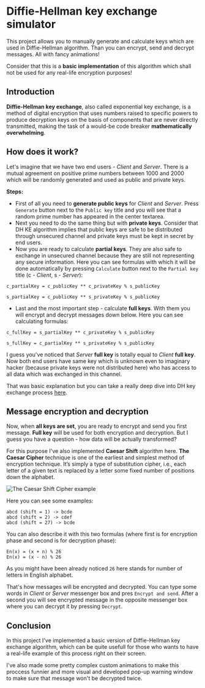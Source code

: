 # Diffie-Hellman key exchange simulator

This project allows you to manually generate and calculate keys which are used in Diffie-Hellman algorithm. 
Than you can encrypt, send and decrypt messages. All with fancy animations! 

Consider that this is a **basic implementation** of this algorithm which shall not be used 
for any real-life encryption purposes!

## Introduction

**Diffie-Hellman key exchange**, also called exponential key exchange, 
is a method of digital encryption that uses numbers raised to specific powers to produce 
decryption keys on the basis of components that are never directly transmitted, making the task 
of a would-be code breaker **mathematically overwhelming**.

## How does it work?

Let's imagine that we have two end users - *Client* and *Server*. 
There is a mutual agreement on positive prime numbers between 1000
and 2000 which will be randomly generated and used as public and private keys.

**Steps:**

- First of all you need to **generate public keys** for *Client* and *Server*. Press ```Generate``` button next to the ```Public key``` title and you will see that a random prime number has appeared in the center textarea.
- Next you need to do the same thing but with **private keys**. Consider that DH KE algorithm implies that public keys are safe to be distributed through unsecured channel and private keys must be kept in secret by end users.
- Now you are ready to calculate **partial keys**. They are also safe to exchange in unsecured channel because they are still not representing any secure information. Here you can see formulas with which it will be done automatically by pressing ```Calculate``` button next to the ```Partial key``` title (c - *Client*, s - *Server*):

```
c_partialKey = c_publicKey ** c_privateKey % s_publicKey
```
```
s_partialKey = c_publicKey ** s_privateKey % s_publicKey
```
- Last and the most important step - calculate **full keys**. With them you will encrypt and decrypt messages down below. Here you can see calculating formulas:
```
c_fullKey = s_partialKey ** c_privateKey % s_publicKey
```
```
s_fullKey = c_partialKey ** s_privateKey % s_publicKey
```
I guess you've noticed that *Server* **full key** is totally equal to *Client* **full key**. Now both end users
have same key which is unknown even to imaginary hacker (because private keys were not distributed here) who has access
to all data which was exchanged in this channel.  

That was basic explanation but you can take a really deep dive into
DH key exchange process [here](https://www.comparitech.com/blog/information-security/diffie-hellman-key-exchange/).

## Message encryption and decryption

Now, when **all keys are set**, you are ready to encrypt and send 
you first message. **Full key** will be used for both encryption and decryption. But I guess you
have a question - how data will be actually transformed?

For this purpose I've also implemented **Caesar Shift** algorithm here. **The Caesar Cipher** technique is one of the earliest 
and simplest method of encryption technique. It’s simply 
a type of substitution cipher, i.e., each letter of a given 
text is replaced by a letter some fixed number of 
positions down the alphabet.

![The Caesar Shift Cipher example](https://media.geeksforgeeks.org/wp-content/uploads/ceaserCipher.png)

Here you can see some examples:

```
abcd (shift = 1) -> bcde
abcd (shift = 2) -> cdef
abcd (shift = 27) -> bcde
```

You can also describe it with this two formulas (where first is
for encryption phase and second is for decryption phase):

```
En(x) = (x + n) % 26
En(x) = (x - n) % 26
```
As you might have been already noticed ```26``` here stands for number of 
letters in English alphabet.

That's how messages will be encrypted and decrypted. You can type some
words in *Client* or *Server* messenger box and pres ```Encrypt and send```. After a second
you will see encrypted message in the opposite messenger box where you can 
decrypt it by pressing ```Decrypt```.

## Conclusion

In this project I've implemented a basic version of Diffie-Hellman
key exchange algorithm, which can be quite usefull for those who
wants to have a real-life example of this process right on their
screen. 

I've also made some pretty complex custom animations to make this proccess funnier and more visual and developed
pop-up warning window to make sure that message won't be decrypted twice.